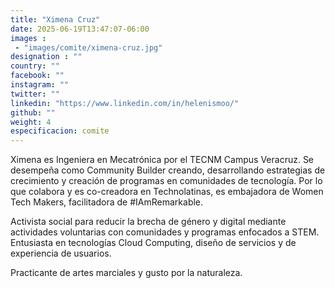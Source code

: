 ```yaml
---
title: "Ximena Cruz"
date: 2025-06-19T13:47:07-06:00
images : 
 - "images/comite/ximena-cruz.jpg"
designation : ""
country: ""
facebook: ""
instagram: ""
twitter: ""
linkedin: "https://www.linkedin.com/in/helenismoo/"
github: ""
weight: 4
especificacion: comite
---
```


Ximena es Ingeniera en Mecatrónica por el TECNM Campus Veracruz.  Se desempeña como Community Builder creando, desarrollando estrategias de crecimiento y creación de programas en comunidades de tecnología. Por lo que colabora y es co-creadora en Technolatinas, es embajadora de Women Tech Makers, facilitadora de #IAmRemarkable.

Activista social para reducir la brecha de género y digital mediante actividades voluntarias con comunidades y programas enfocados a STEM. Entusiasta en tecnologías Cloud Computing, diseño de servicios y de experiencia de usuarios.

Practicante de artes marciales y gusto por la naturaleza.